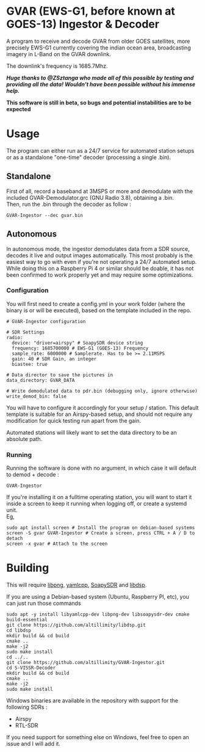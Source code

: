 # GVAR (EWS-G1, before known at GOES-13) Ingestor & Decoder

A program to receive and decode GVAR from older GOES satellites, more precisely EWS-G1 currently covering the indian ocean area, broadcasting imagery in L-Band on the GVAR downlink.

The downlink's frequency is 1685.7Mhz.   

***Huge thanks to @ZSztanga who made all of this possible by testing and providing all the data! Wouldn't have been possible without his immense help.***

**This software is still in beta, so bugs and potential instabilities are to be expected**

# Usage

The program can either run as a 24/7 service for automated station setups or as a standalone "one-time" decoder (processing a single .bin).

## Standalone

First of all, record a baseband at 3MSPS or more and demodulate with the included GVAR-Demodulator.grc (GNU Radio 3.8), obtaining a .bin.   
Then, run the .bin through the decoder as follow :
``` 
GVAR-Ingestor --dec gvar.bin
```

## Autonomous

In autonomous mode, the ingestor demodulates data from a SDR source, decodes it live and output images automatically. This most probably is the easiest way to go with even if you're not operating a 24/7 automated setup.   
While doing this on a Raspberry Pi 4 or similar should be doable, it has not been confirmed to work properly yet and may require some optimizations.

### Configuration

You will first need to create a config.yml in your work folder (where the binary is or will be executed), based on the template included in the repo.

```
# GVAR-Ingestor configuration

# SDR Settings
radio:
  device: "driver=airspy" # SoapySDR device string
  frequency: 1685700000 # EWS-G1 (GOES-13) Frequency
  sample_rate: 6000000 # Samplerate. Has to be >= 2.11MSPS
  gain: 40 # SDR Gain, an integer
  biastee: true

# Data director to save the pictures in
data_directory: GVAR_DATA

# Write demodulated data to pdr.bin (debugging only, ignore otherwise)
write_demod_bin: false
```

You will have to configure it accordingly for your setup / station. This default template is suitable for an Airspy-based setup, and should not require any modification for quick testing run apart from the gain.

Automated stations will likely want to set the data directory to be an absolute path.

### Running

Running the software is done with no argument, in which case it will default to demod + decode :
```
GVAR-Ingestor
```

If you're installing it on a fulltime operating station, you will want to start it inside a screen to keep it running when logging off, or create a systemd unit.   
Eg,
```
sudo apt install screen # Install the program on debian-based systems
screen -S gvar GVAR-Ingestor # Create a screen, press CTRL + A / D to detach
screen -x gvar # Attach to the screen
```

# Building

This will require [libpng](https://github.com/glennrp/libpng), [yamlcpp](https://github.com/jbeder/yaml-cpp), [SoapySDR](https://github.com/pothosware/SoapySDR) and [libdsp](https://github.com/altillimity/libdsp).   

If you are using a Debian-based system (Ubuntu, Raspberry PI, etc), you can just run those commands

```
sudo apt -y install libyamlcpp-dev libpng-dev libsoapysdr-dev cmake build-essential
git clone https://github.com/altillimity/libdsp.git
cd libdsp
mkdir build && cd build
cmake ..
make -j2
sudo make install
cd ../..
git clone https://github.com/altillimity/GVAR-Ingestor.git
cd S-VISSR-Decoder
mkdir build && cd build
cmake ..
make -j2
sudo make install
```

Windows binaries are available in the repository with support for the following SDRs :
- Airspy
- RTL-SDR
   
If you need support for something else on Windows, feel free to open an issue and I will add it.